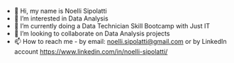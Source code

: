 - 👋 Hi, my name is Noelli Sipolatti
- 👀 I’m interested in Data Analysis
- 🌱 I’m currently doing a Data Technician Skill Bootcamp with Just IT
- 💞️ I’m looking to collaborate on Data Analysis projects
- 📫 How to reach me - by email: noelli.sipolatti@gmail.com or by LinkedIn account https://www.linkedin.com/in/noelli-sipolatti/

<!---
NoelliSipolatti/NoelliSipolatti is a ✨ special ✨ repository because its `README.md` (this file) appears on your GitHub profile.
You can click the Preview link to take a look at your changes.
--->
